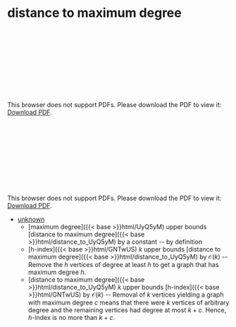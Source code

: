 # distance to maximum degree




<object data="../local_distance_to_UyQ5yM.pdf" type="application/pdf" width="100%" height="480px"><embed src="../local_distance_to_UyQ5yM.pdf"><p>This browser does not support PDFs. Please download the PDF to view it: <a href="../local_distance_to_UyQ5yM.pdf">Download PDF</a>.</p></embed></object>


<object data="../inclusions_distance_to_UyQ5yM.pdf" type="application/pdf" width="100%" height="480px"><embed src="../inclusions_distance_to_UyQ5yM.pdf"><p>This browser does not support PDFs. Please download the PDF to view it: <a href="../inclusions_distance_to_UyQ5yM.pdf">Download PDF</a>.</p></embed></object>

*  [unknown](#)
    * [maximum degree]({{< base >}}html/UyQ5yM) upper bounds [distance to maximum degree]({{< base >}}html/distance_to_UyQ5yM) by a constant -- by definition
    * [h-index]({{< base >}}html/GNTwUS) $k$ upper bounds [distance to maximum degree]({{< base >}}html/distance_to_UyQ5yM) by $\mathcal O(k)$ -- Remove the $h$ vertices of degree at least $h$ to get a graph that has maximum degree $h$.
    * [distance to maximum degree]({{< base >}}html/distance_to_UyQ5yM) $k$ upper bounds [h-index]({{< base >}}html/GNTwUS) by $\mathcal O(k)$ -- Removal of $k$ vertices yielding a graph with maximum degree $c$ means that there were $k$ vertices of arbitrary degree and the remaining vertices had degree at most $k+c$. Hence, $h$-index is no more than $k+c$.